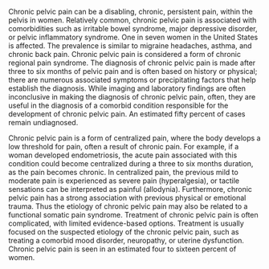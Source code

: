Chronic pelvic pain can be a disabling, chronic, persistent pain, within the pelvis in women. Relatively common, chronic pelvic pain is associated with comorbidities such as irritable bowel syndrome, major depressive disorder, or pelvic inflammatory syndrome. One in seven women in the United States is affected. The prevalence is similar to migraine headaches, asthma, and chronic back pain. Chronic pelvic pain is considered a form of chronic regional pain syndrome. The diagnosis of chronic pelvic pain is made after three to six months of pelvic pain and is often based on history or physical; there are numerous associated symptoms or precipitating factors that help establish the diagnosis. While imaging and laboratory findings are often inconclusive in making the diagnosis of chronic pelvic pain, often, they are useful in the diagnosis of a comorbid condition responsible for the development of chronic pelvic pain. An estimated fifty percent of cases remain undiagnosed.

Chronic pelvic pain is a form of centralized pain, where the body develops a low threshold for pain, often a result of chronic pain. For example, if a woman developed endometriosis, the acute pain associated with this condition could become centralized during a three to six months duration, as the pain becomes chronic. In centralized pain, the previous mild to moderate pain is experienced as severe pain (hyperalgesia), or tactile sensations can be interpreted as painful (allodynia). Furthermore, chronic pelvic pain has a strong association with previous physical or emotional trauma. Thus the etiology of chronic pelvic pain may also be related to a functional somatic pain syndrome. Treatment of chronic pelvic pain is often complicated, with limited evidence-based options. Treatment is usually focused on the suspected etiology of the chronic pelvic pain, such as treating a comorbid mood disorder, neuropathy, or uterine dysfunction. Chronic pelvic pain is seen in an estimated four to sixteen percent of women.